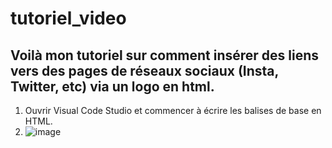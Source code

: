 # tutoriel_video
## Voilà mon tutoriel sur comment insérer des liens vers des pages de réseaux sociaux (Insta, Twitter, etc) via un logo en html.
1. Ouvrir Visual Code Studio et commencer à écrire les balises de base en HTML. 
2. ![image](https://user-images.githubusercontent.com/93718412/142336355-246a4d06-bf46-4b06-8826-e091f07ec4b8.png)

